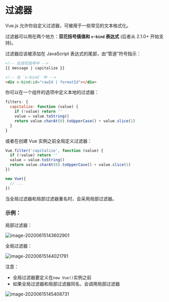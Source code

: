 # 过滤器

Vue.js 允许你自定义过滤器，可被用于一些常见的文本格式化。

过滤器可以用在两个地方：**双花括号插值和 `v-bind` 表达式** (后者从 2.1.0+ 开始支持)。

过滤器应该被添加在 JavaScript 表达式的尾部，由“管道”符号指示：

```html
<!-- 在双花括号中 -->
{{ message | capitalize }}

<!-- 在 `v-bind` 中 -->
<div v-bind:id="rawId | formatId"></div>
```

你可以在一个组件的选项中定义本地的过滤器：

```js
filters: {
  capitalize: function (value) {
    if (!value) return ''
    value = value.toString()
    return value.charAt(0).toUpperCase() + value.slice(1)
  }
}
```

或者在创建 Vue 实例之前全局定义过滤器：

```js
Vue.filter('capitalize', function (value) {
  if (!value) return ''
  value = value.toString()
  return value.charAt(0).toUpperCase() + value.slice(1)
})

new Vue({
  // ...
})
```

当全局过滤器和局部过滤器重名时，会采用局部过滤器。



### 示例：

局部过滤器：

![image-20200615143602901](https://images.shiguangping.com/imgs/20200615143603.png)

全局过滤器：

![image-20200615144021791](https://images.shiguangping.com/imgs/20200615144021.png)

注意：

- 全局过滤器要定义在`new Vue()`实例之前
- 如果全局过滤器和局部过滤器同名，会调用局部过滤器

![image-20200615145408731](https://images.shiguangping.com/imgs/20200615145408.png)